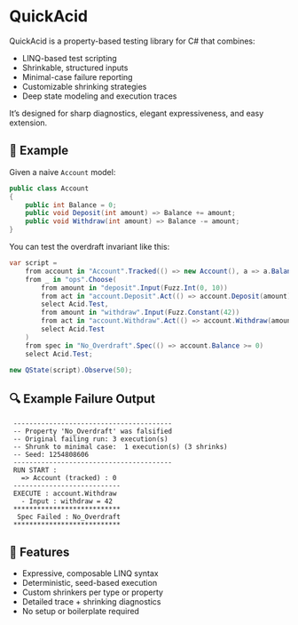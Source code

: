 # QuickAcid

QuickAcid is a property-based testing library for C# that combines:

* LINQ-based test scripting
* Shrinkable, structured inputs
* Minimal-case failure reporting
* Customizable shrinking strategies
* Deep state modeling and execution traces

It’s designed for sharp diagnostics, elegant expressiveness, and easy extension.

## 🧪 Example

Given a naive `Account` model:

```csharp
public class Account
{
    public int Balance = 0;
    public void Deposit(int amount) => Balance += amount;
    public void Withdraw(int amount) => Balance -= amount;
}
```

You can test the overdraft invariant like this:

```csharp
var script =
    from account in "Account".Tracked(() => new Account(), a => a.Balance.ToString())
    from _ in "ops".Choose(
        from amount in "deposit".Input(Fuzz.Int(0, 10))
        from act in "account.Deposit".Act(() => account.Deposit(amount))
        select Acid.Test,
        from amount in "withdraw".Input(Fuzz.Constant(42))
        from act in "account.Withdraw".Act(() => account.Withdraw(amount))
        select Acid.Test
    )
    from spec in "No_Overdraft".Spec(() => account.Balance >= 0)
    select Acid.Test;

new QState(script).Observe(50);
```

## 🔍 Example Failure Output

```
 ----------------------------------------
 -- Property 'No_Overdraft' was falsified
 -- Original failing run: 3 execution(s)
 -- Shrunk to minimal case:  1 execution(s) (3 shrinks)
 -- Seed: 1254808606
 ----------------------------------------
 RUN START :
   => Account (tracked) : 0
 ---------------------------
 EXECUTE : account.Withdraw
   - Input : withdraw = 42
 ***************************
  Spec Failed : No_Overdraft
 ***************************
```

## 📆 Features

* Expressive, composable LINQ syntax
* Deterministic, seed-based execution
* Custom shrinkers per type or property
* Detailed trace + shrinking diagnostics
* No setup or boilerplate required

